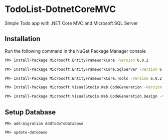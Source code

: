 # TodoList-DotnetCoreMVC
Simple Todo app with .NET Core MVC and Microsoft SQL Server

## Installation
Run the following command in the NuGet Package Manager console

```cmd
PM> Install-Package Microsoft.EntityFrameworkCore -Version 6.0.2
```

```cmd
PM> Install-Package Microsoft.EntityFrameworkCore.SqlServer -Version 6.0.2
```

```cmd
PM> Install-Package Microsoft.EntityFrameworkCore.Tools -Version 6.0.2
```

```cmd
PM> Install-Package Microsoft.VisualStudio.Web.CodeGeneration -Version 6.0.2
```

```cmd
PM> Install-Package Microsoft.VisualStudio.Web.CodeGeneration.Design -Version 6.0.2
```

## Setup Database
```
PM> add-migration AddTodoToDatabase
```

```
PM> update-datebase
```
